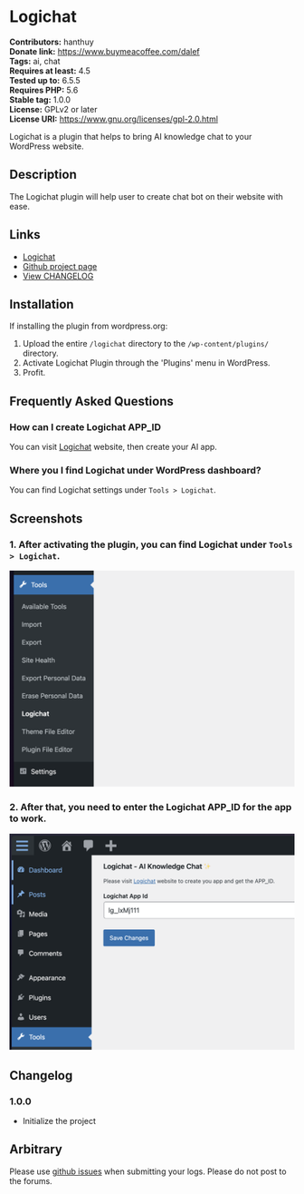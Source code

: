 # Logichat #
**Contributors:**           hanthuy  
**Donate link:**            https://www.buymeacoffee.com/dalef  
**Tags:**                   ai, chat  
**Requires at least:**      4.5  
**Tested up to:**           6.5.5  
**Requires PHP:**           5.6  
**Stable tag:**             1.0.0  
**License:** GPLv2 or later  
**License URI:** https://www.gnu.org/licenses/gpl-2.0.html  

Logichat is a plugin that helps to bring AI knowledge chat to your WordPress website.

## Description ##

The Logichat plugin will help user to create chat bot on their website with ease. 

## Links ##

* [Logichat](https://logichat.io)
* [Github project page](https://github.com/dalenguyen/logichat-wordpress-plugin)
* [View CHANGELOG](https://github.com/dalenguyen/logichat-wordpress-plugin/blob/master/CHANGELOG.md)

## Installation ##

If installing the plugin from wordpress.org:

1. Upload the entire `/logichat` directory to the `/wp-content/plugins/` directory.
2. Activate Logichat Plugin through the 'Plugins' menu in WordPress.
3. Profit.

## Frequently Asked Questions ##

### How can I create Logichat APP_ID ###

You can visit [Logichat](https://logichat.io) website, then create your AI app. 

### Where you I find Logichat under WordPress dashboard? ###

You can find Logichat settings under `Tools > Logichat`.

## Screenshots ##

### 1. After activating the plugin, you can find Logichat under `Tools > Logichat`. ###
![After activating the plugin, you can find Logichat under `Tools > Logichat`.](./assets/screenshot-1.png)

### 2. After that, you need to enter the Logichat APP_ID for the app to work. ###
![After that, you need to enter the Logichat APP_ID for the app to work.](./assets/screenshot-2.png)


## Changelog ##

### 1.0.0 ###
* Initialize the project

## Arbitrary ##

Please use [github issues](https://github.com/dalenguyen/logichat-wordpress-plugin/issues) when submitting your logs.  Please do not post to the forums.
